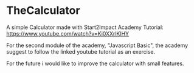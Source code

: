 # TheCalculator
A simple Calculator made with Start2Impact Academy Tutorial: https://www.youtube.com/watch?v=Ki0XXrlKlHY

For the second module of the academy, "Javascript Basic", the academy suggest to follow the linked youtube tutorial as an exercise.

For the future i would like to improve the calculator with small features.
